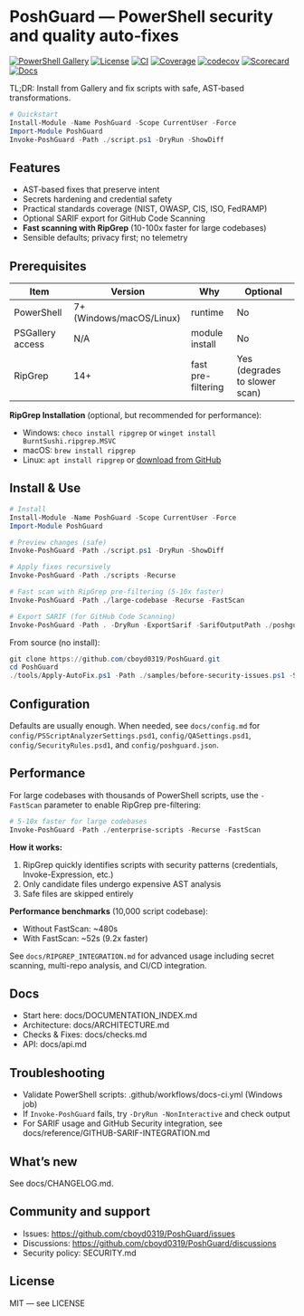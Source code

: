 # PoshGuard — PowerShell security and quality auto‑fixes

[![PowerShell Gallery](https://img.shields.io/powershellgallery/v/PoshGuard.svg)](https://www.powershellgallery.com/packages/PoshGuard)
[![License](https://img.shields.io/github/license/cboyd0319/PoshGuard.svg)](LICENSE)
[![CI](https://github.com/cboyd0319/PoshGuard/actions/workflows/ci.yml/badge.svg)](https://github.com/cboyd0319/PoshGuard/actions/workflows/ci.yml)
[![Coverage](https://github.com/cboyd0319/PoshGuard/actions/workflows/coverage.yml/badge.svg)](https://github.com/cboyd0319/PoshGuard/actions/workflows/coverage.yml)
[![codecov](https://codecov.io/github/cboyd0319/PoshGuard/graph/badge.svg?token=R4DPM6WAKV)](https://codecov.io/github/cboyd0319/PoshGuard)
[![Scorecard](https://github.com/cboyd0319/PoshGuard/actions/workflows/scorecard.yml/badge.svg)](https://github.com/cboyd0319/PoshGuard/actions/workflows/scorecard.yml)
[![Docs](https://github.com/cboyd0319/PoshGuard/actions/workflows/docs-ci.yml/badge.svg)](https://github.com/cboyd0319/PoshGuard/actions/workflows/docs-ci.yml)

TL;DR: Install from Gallery and fix scripts with safe, AST‑based transformations.

```powershell
# Quickstart
Install-Module -Name PoshGuard -Scope CurrentUser -Force
Import-Module PoshGuard
Invoke-PoshGuard -Path ./script.ps1 -DryRun -ShowDiff
```

## Features

- AST‑based fixes that preserve intent
- Secrets hardening and credential safety
- Practical standards coverage (NIST, OWASP, CIS, ISO, FedRAMP)
- Optional SARIF export for GitHub Code Scanning
- **Fast scanning with RipGrep** (10-100x faster for large codebases)
- Sensible defaults; privacy first; no telemetry

## Prerequisites

| Item | Version | Why | Optional |
|------|---------|-----|----------|
| PowerShell | 7+ (Windows/macOS/Linux) | runtime | No |
| PSGallery access | N/A | module install | No |
| RipGrep | 14+ | fast pre-filtering | Yes (degrades to slower scan) |

**RipGrep Installation** (optional, but recommended for performance):
- Windows: `choco install ripgrep` or `winget install BurntSushi.ripgrep.MSVC`
- macOS: `brew install ripgrep`
- Linux: `apt install ripgrep` or [download from GitHub](https://github.com/BurntSushi/ripgrep/releases)

## Install & Use

```powershell
# Install
Install-Module -Name PoshGuard -Scope CurrentUser -Force
Import-Module PoshGuard

# Preview changes (safe)
Invoke-PoshGuard -Path ./script.ps1 -DryRun -ShowDiff

# Apply fixes recursively
Invoke-PoshGuard -Path ./scripts -Recurse

# Fast scan with RipGrep pre-filtering (5-10x faster)
Invoke-PoshGuard -Path ./large-codebase -Recurse -FastScan

# Export SARIF (for GitHub Code Scanning)
Invoke-PoshGuard -Path . -DryRun -ExportSarif -SarifOutputPath ./poshguard-results.sarif
```

From source (no install):

```powershell
git clone https://github.com/cboyd0319/PoshGuard.git
cd PoshGuard
./tools/Apply-AutoFix.ps1 -Path ./samples/before-security-issues.ps1 -ShowDiff
```

## Configuration

Defaults are usually enough. When needed, see `docs/config.md` for `config/PSScriptAnalyzerSettings.psd1`, `config/QASettings.psd1`, `config/SecurityRules.psd1`, and `config/poshguard.json`.

## Performance

For large codebases with thousands of PowerShell scripts, use the `-FastScan` parameter to enable RipGrep pre-filtering:

```powershell
# 5-10x faster for large codebases
Invoke-PoshGuard -Path ./enterprise-scripts -Recurse -FastScan
```

**How it works:**
1. RipGrep quickly identifies scripts with security patterns (credentials, Invoke-Expression, etc.)
2. Only candidate files undergo expensive AST analysis
3. Safe files are skipped entirely

**Performance benchmarks** (10,000 script codebase):
- Without FastScan: ~480s
- With FastScan: ~52s (9.2x faster)

See `docs/RIPGREP_INTEGRATION.md` for advanced usage including secret scanning, multi-repo analysis, and CI/CD integration.

## Docs

- Start here: docs/DOCUMENTATION_INDEX.md
- Architecture: docs/ARCHITECTURE.md
- Checks & Fixes: docs/checks.md
- API: docs/api.md

## Troubleshooting

- Validate PowerShell scripts: .github/workflows/docs-ci.yml (Windows job)
- If `Invoke-PoshGuard` fails, try `-DryRun -NonInteractive` and check output
- For SARIF usage and GitHub Security integration, see docs/reference/GITHUB-SARIF-INTEGRATION.md

## What’s new

See docs/CHANGELOG.md.

## Community and support

- Issues: <https://github.com/cboyd0319/PoshGuard/issues>
- Discussions: <https://github.com/cboyd0319/PoshGuard/discussions>
- Security policy: SECURITY.md

## License

MIT — see LICENSE

